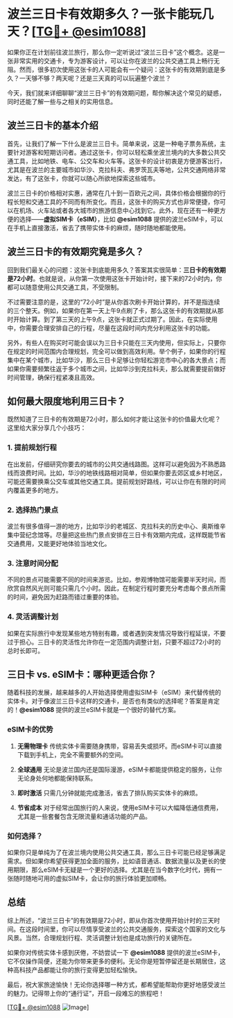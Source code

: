 # 波兰三日卡有效期多久？一张卡能玩几天？[[TG💪+ @esim1088](https://t.me/s/esim1088)]

如果你正在计划前往波兰旅行，那么你一定听说过“波兰三日卡”这个概念。这是一张非常实用的交通卡，专为游客设计，可以让你在波兰的公共交通工具上畅行无阻。然而，很多初次使用这张卡的人可能会有一个疑问：这张卡的有效期到底是多久？一天够不够？两天呢？还是三天真的可以玩遍整个波兰？

今天，我们就来详细聊聊“波兰三日卡”的有效期问题，帮你解决这个常见的疑惑，同时还能了解一些与之相关的实用信息。

## 波兰三日卡的基本介绍

首先，让我们了解一下什么是波兰三日卡。简单来说，这是一种电子票务系统，主要针对游客和短期访问者。通过这张卡，你可以轻松乘坐波兰境内的大多数公共交通工具，比如地铁、电车、公交车和火车等。这张卡的设计初衷是方便游客出行，尤其是在波兰的主要城市如华沙、克拉科夫、弗罗茨瓦夫等地，公共交通网络非常发达，有了这张卡，你就可以随心所欲地探索这些城市。

波兰三日卡的价格相对实惠，通常在几十到一百欧元之间，具体价格会根据你的行程长短和交通工具的不同而有所变化。而且，这张卡的购买方式也非常便捷，你可以在机场、火车站或者各大城市的旅游信息中心找到它。此外，现在还有一种更方便的选择——**虚拟SIM卡（eSIM）**，比如 **@esim1088** 提供的波兰eSIM卡，可以在手机上直接激活，省去了携带实体卡的麻烦，随时随地都能使用。

## 波兰三日卡的有效期究竟是多久？

回到我们最关心的问题：这张卡到底能用多久？答案其实很简单：**三日卡的有效期是72小时**。也就是说，从你第一次使用这张卡开始计时，接下来的72小时内，你都可以随意使用公共交通工具，不受限制。

不过需要注意的是，这里的“72小时”是从你首次刷卡开始计算的，并不是指连续的三个整天。例如，如果你在第一天上午9点刷了卡，那么这张卡的有效期就从那时开始计算。到了第三天的上午9点，这张卡就正式过期了。因此，在实际使用中，你需要合理安排自己的行程，尽量在这段时间内充分利用这张卡的功能。

另外，有些人在购买时可能会误以为三日卡只能在三天内使用，但实际上，只要你在规定的时间范围内合理规划，完全可以做到高效利用。举个例子，如果你的行程集中在某个城市，比如华沙，那么三日卡足够让你轻松游览市中心的各大景点；而如果你需要频繁往返于多个城市之间，比如华沙到克拉科夫，那么就需要提前做好时间管理，确保行程紧凑且高效。

## 如何最大限度地利用三日卡？

既然知道了三日卡的有效期是72小时，那么如何才能让这张卡的价值最大化呢？这里给大家分享几个小技巧：

### 1. **提前规划行程**
   在出发前，仔细研究你要去的城市的公共交通线路图。这样可以避免因为不熟悉路线而浪费时间。比如，华沙的地铁线路相对简单，但如果你要去郊区或乡村地区，可能还需要换乘公交车或其他交通工具。提前规划好路线，可以让你在有限的时间内覆盖更多的地方。

### 2. **选择热门景点**
   波兰有很多值得一游的地方，比如华沙的老城区、克拉科夫的历史中心、奥斯维辛集中营纪念馆等。尽量把这些热门景点安排在三日卡有效期内完成，这样既能节省交通费用，又能更好地体验当地文化。

### 3. **注意时间分配**
   不同的景点可能需要不同的时间来游览。比如，参观博物馆可能需要半天时间，而欣赏自然风光则可能只需几个小时。因此，在制定行程时要充分考虑每个景点所需的时间，避免因为赶路而错过重要的体验。

### 4. **灵活调整计划**
   如果在实际旅行中发现某些地方特别有趣，或者遇到突发情况导致行程延误，不要过于担心。三日卡的灵活性允许你在一定范围内调整计划，只要不超过72小时的总时长即可。

## 三日卡 vs. eSIM卡：哪种更适合你？

随着科技的发展，越来越多的人开始选择使用虚拟SIM卡（eSIM）来代替传统的实体卡。对于像波兰三日卡这样的交通卡，是否也有类似的选择呢？答案是肯定的！**@esim1088** 提供的波兰eSIM卡就是一个很好的替代方案。

### eSIM卡的优势
1. **无需物理卡**
   传统实体卡需要随身携带，容易丢失或损坏。而eSIM卡可以直接下载到手机上，完全不需要额外的空间。

2. **全球通用**
   无论是波兰国内还是国际漫游，eSIM卡都能提供稳定的服务，让你无论身处何地都能保持联系。

3. **即时激活**
   只需几分钟就能完成激活，省去了排队购买实体卡的麻烦。

4. **节省成本**
   对于经常出国旅行的人来说，使用eSIM卡可以大幅降低通信费用，尤其是一些套餐包含无限流量和通话功能的产品。

### 如何选择？
如果你只是单纯为了在波兰境内使用公共交通工具，那么三日卡可能已经足够满足需求。但如果你希望获得更加全面的服务，比如语音通话、数据流量以及更长的使用期限，那么eSIM卡无疑是一个更好的选择。尤其是在当今数字化时代，拥有一张随时随地可用的虚拟SIM卡，会让你的旅行体验更加顺畅。

## 总结

综上所述，“波兰三日卡”的有效期是72小时，即从你首次使用开始计时的三天时间。在这段时间里，你可以尽情享受波兰的公共交通服务，探索这个国家的文化与风景。当然，合理规划行程、灵活调整计划也是成功旅行的关键所在。

如果你对传统实体卡感到厌倦，不妨尝试一下 **@esim1088** 提供的波兰eSIM卡，它不仅操作简便，还能为你带来更多的便利。无论你是短暂停留还是长期居住，这种高科技产品都能让你的旅行变得更加轻松愉快。

最后，祝大家旅途愉快！无论你选择哪一种方式，都希望能帮助你更好地感受波兰的魅力。记得带上你的“通行证”，开启一段难忘的旅程吧！

[[TG💪+ @esim1088](https://t.me/s/esim1088) ![Image](https://i.postimg.cc/4NQfJmqS/Snipaste-2025-05-13-00-14-12.png)]
